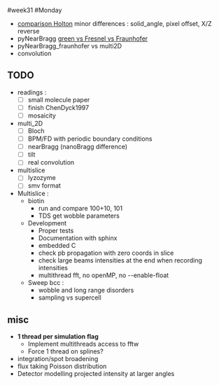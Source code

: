 #week31
#Monday
- [comparison Holton](/projects/nearBragg/#comparison-with-holton) minor differences : solid_angle, pixel offset, X/Z reverse
- pyNearBragg [green vs Fresnel vs Fraunhofer](/projects/nearBragg/#path-length-estimate)
- pyNearBragg_fraunhofer vs multi2D
- convolution

## TODO
- readings :
    - [ ] small molecule paper
    - [ ] finish ChenDyck1997
    - [ ] mosaicity
- multi_2D
    - [ ] Bloch
    - [ ] BPM/FD with periodic boundary conditions
    - [ ] nearBragg (nanoBragg difference)
    - [ ] tilt
    - [ ] real convolution
- multislice
    - [ ] lyzozyme
    - [ ] smv format

- Multislice :
    - biotin
        - run and compare 100+10, 101
        - TDS get wobble parameters
    - Development
        - Proper tests
        - Documentation with sphinx
        - embedded C
        - check pb propagation with zero coords in slice
        - check large beams intensities at the end when recording intensities
        - multithread fft, no openMP,  no --enable-float
    - Sweep bcc :
        - wobble and long range disorders
        - sampling vs supercell

## misc
- **1 thread per simulation flag**
    - Implement multithreads access to fftw
    - Force 1 thread on splines?
- integration/spot broadening
- flux taking Poisson distribution
- Detector modelling projected intensity at larger angles
